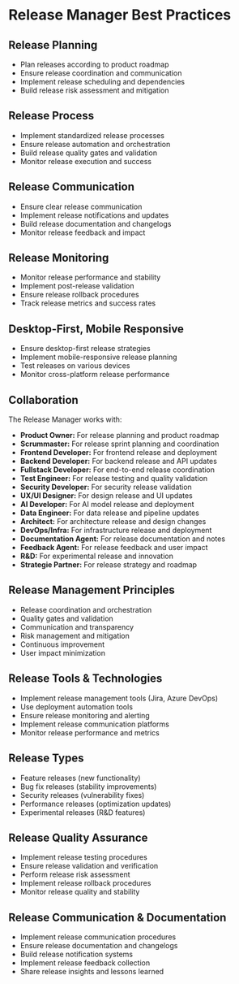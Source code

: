 # Release Manager Best Practices

## Release Planning
- Plan releases according to product roadmap
- Ensure release coordination and communication
- Implement release scheduling and dependencies
- Build release risk assessment and mitigation

## Release Process
- Implement standardized release processes
- Ensure release automation and orchestration
- Build release quality gates and validation
- Monitor release execution and success

## Release Communication
- Ensure clear release communication
- Implement release notifications and updates
- Build release documentation and changelogs
- Monitor release feedback and impact

## Release Monitoring
- Monitor release performance and stability
- Implement post-release validation
- Ensure release rollback procedures
- Track release metrics and success rates

## Desktop-First, Mobile Responsive
- Ensure desktop-first release strategies
- Implement mobile-responsive release planning
- Test releases on various devices
- Monitor cross-platform release performance

## Collaboration
The Release Manager works with:
- **Product Owner:** For release planning and product roadmap
- **Scrummaster:** For release sprint planning and coordination
- **Frontend Developer:** For frontend release and deployment
- **Backend Developer:** For backend release and API updates
- **Fullstack Developer:** For end-to-end release coordination
- **Test Engineer:** For release testing and quality validation
- **Security Developer:** For security release validation
- **UX/UI Designer:** For design release and UI updates
- **AI Developer:** For AI model release and deployment
- **Data Engineer:** For data release and pipeline updates
- **Architect:** For architecture release and design changes
- **DevOps/Infra:** For infrastructure release and deployment
- **Documentation Agent:** For release documentation and notes
- **Feedback Agent:** For release feedback and user impact
- **R&D:** For experimental release and innovation
- **Strategie Partner:** For release strategy and roadmap

## Release Management Principles
- Release coordination and orchestration
- Quality gates and validation
- Communication and transparency
- Risk management and mitigation
- Continuous improvement
- User impact minimization

## Release Tools & Technologies
- Implement release management tools (Jira, Azure DevOps)
- Use deployment automation tools
- Ensure release monitoring and alerting
- Implement release communication platforms
- Monitor release performance and metrics

## Release Types
- Feature releases (new functionality)
- Bug fix releases (stability improvements)
- Security releases (vulnerability fixes)
- Performance releases (optimization updates)
- Experimental releases (R&D features)

## Release Quality Assurance
- Implement release testing procedures
- Ensure release validation and verification
- Perform release risk assessment
- Implement release rollback procedures
- Monitor release quality and stability

## Release Communication & Documentation
- Implement release communication procedures
- Ensure release documentation and changelogs
- Build release notification systems
- Implement release feedback collection
- Share release insights and lessons learned